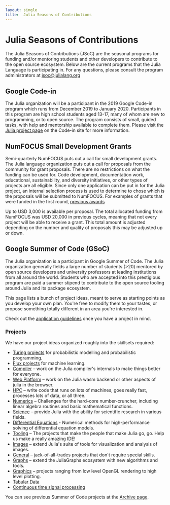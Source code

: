 ```yaml
---
layout: single
title:  Julia Seasons of Contributions
---
```


# Julia Seasons of Contributions

The Julia Seasons of Contributions (JSoC) are the seasonal programs for funding and/or mentoring students and other developers to contribute to the open source ecosystem. Below are the current programs that the Julia Language is participating in. For any questions, please consult the program administrators at jsoc@julialang.org

## Google Code-in

The Julia organization will be a participant in the 2019 Google Code-in program which  runs from December 2019 to January 2020. Participants in this program are high school students aged 13-17, many of whom are new to programming, or to open source. The program consists of small, guided tasks, with help and mentorship available to complete them. Please visit the [Julia project page](https://codein.withgoogle.com/organizations/the-julia-programming-language/) on the Code-in site for more information.


## NumFOCUS Small Development Grants

Semi-quarterly NumFOCUS puts out a call for small development grants. The Julia language organization puts out a call for proposals from the community for grant proposals. There are no restrictions on what the funding can be used for. Code development, documentation work, educational, sustainability, and diversity initiatives, or other types of projects are all eligible. Since only one application can be put in for the Julia project, an internal selection process is used to determine to chose which is the proposals will be submitted to NumFOCUS. For examples of grants that were funded in the first round, [previous awards](https://www.numfocus.org/blog/numfocus-awards-development-grants-to-open-source-projects-spring-2018)

Up to USD 3,000 is available per proposal. The total allocated funding from NumFOCUS was USD 20,000 in previous cycles, meaning that not every project will be able to receive a grant. This total amount is adjusted depending on the number and quality of proposals this may be adjusted up or down.

## Google Summer of Code (GSoC)

The Julia organization is a participant in Google Summer of Code. The Julia organization generally fields a large number of students (>20) mentored by open source developers and university professors at leading institutions from all around the world. Students who are accepted into this prestigious program are paid a summer stipend to contribute to the open source tooling around Julia and its package ecosystem.

This page lists a bunch of project ideas, meant to serve as starting points as you develop your own plan. You're free to modify them to your tastes, or propose something totally different in an area you're interested in.

Check out the [application guidelines](guidelines/) once you have a project in mind.

### Projects

We have our project ideas organized roughly into the skillsets required:

* [Turing projects](gsoc/turing/) for probabilistic modelling and probabilistic programming.
* [Flux projects](https://fluxml.ai/gsoc) for machine learning.
* [Compiler](gsoc/compiler/) – work on the Julia compiler's internals to make things better for everyone.
* [Web Platform](gsoc/wasm/) – work on the Julia wasm backend or other aspects of julia in the browser.
* [HPC](gsoc/hpc/) – write code that runs on lots of machines, goes really fast, processes lots of data, or all three.
* [Numerics](gsoc/numerics/) – Challenges for the hard–core number-cruncher, including linear algebra routines and basic mathematical functions.
* [Science](gsoc/science/) – provide Julia with the ability for scientific research in various fields.
* [Differential Equations](gsoc/diffeq/) - Numerical methods for high-performance solving of differential equation models.
* [Tooling](gsoc/tooling/) – The projects that make the people that make Julia go, go. Help us make a really amazing IDE!
* [Images](gsoc/images/) – extend Julia's suite of tools for visualization and analysis of images.
* [General](gsoc/general/) – jack-of-all-trades projects that don't require special skills.
* [Graphs](gsoc/graphs/) – extend the JuliaGraphs ecosystem with new algorithms and tools.
* [Graphics](gsoc/graphics/) – projects ranging from low level OpenGL rendering to high level plotting.
* [Tabular Data](gsoc/tables/)
* [Continuous time signal processing](gsoc/kalmanbucy/)

You can see previous Summer of Code projects at the [Archive page](archive/).
